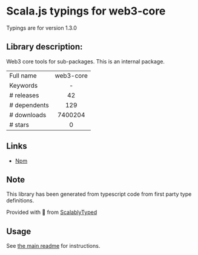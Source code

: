 
# Scala.js typings for web3-core

Typings are for version 1.3.0

## Library description:
Web3 core tools for sub-packages. This is an internal package.

|                    |                 |
| ------------------ | :-------------: |
| Full name          | web3-core |
| Keywords           | - |
| # releases         | 42 |
| # dependents       | 129 |
| # downloads        | 7400204 |
| # stars            | 0 |

## Links
- [Npm](https://www.npmjs.com/package/web3-core)
    


## Note
This library has been generated from typescript code from first party type definitions.

Provided with :purple_heart: from [ScalablyTyped](https://github.com/oyvindberg/ScalablyTyped)

## Usage
See [the main readme](../../readme.md) for instructions.


